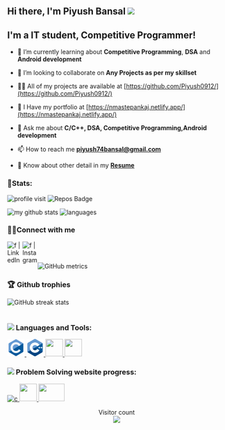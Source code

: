 ## Hi there, I'm Piyush Bansal <img src="https://media.giphy.com/media/hvRJCLFzcasrR4ia7z/giphy.gif" width="25px">

## I'm a IT student, Competitive Programmer!

- 🌱 I’m currently learning about **Competitive Programming**, **DSA** and **Android development**

- 👯 I’m looking to collaborate on **Any Projects as per my skillset**

- 👨‍💻 All of my projects are available at [https://github.com/Piyush0912/](https://github.com/Piyush0912/)

- 📝 I Have my portfolio at [https://nmastepankaj.netlify.app/](https://nmastepankaj.netlify.app/)

- 💬 Ask me about **C/C++, DSA, Competitive Programming,Android development**

- 📫 How to reach me **piyush74bansal@gmail.com**

- 📄 Know about other detail in my **[Resume](https://bit.ly/Piyush_Bansal)**

### 👦Stats:

<div align="left">

![profile visit](https://komarev.com/ghpvc/?username=Piyush0912) 
![Repos Badge](https://badges.pufler.dev/repos/Piyush0912)

<p align="left">
<img src="https://github-readme-stats.vercel.app/api?username=Piyush0912&show_icons=true&theme=buefy" alt="my github stats" width="420"/>&nbsp;<img src="https://github-readme-stats.vercel.app/api/top-langs/?username=Piyush0912&layout=compact&theme=buefy" alt="languages" height="165">
</p>
</div>

### 👨‍💻Connect with me

[<img align="left" alt="f | LinkedIn" width="35px" src="https://cdn.jsdelivr.net/npm/simple-icons@v3/icons/linkedin.svg" />][linkedin]
[<img align="left" alt="f | Instagram" width="35px" src="https://cdn.jsdelivr.net/npm/simple-icons@v3/icons/instagram.svg" />][instagram]
<br />
<br />

![GitHub metrics](https://metrics.lecoq.io/Piyush0912) <br>

### 🏆 Github trophies

![GitHub streak stats](https://github-readme-streak-stats.herokuapp.com/?user=Piyush0912)  
<br />

### <img src="https://media.giphy.com/media/WUlplcMpOCEmTGBtBW/giphy.gif" width="50"> Languages and Tools:

<p align="left">
	<a href="https://www.cprogramming.com/" target="_blank">
		<img src="https://raw.githubusercontent.com/devicons/devicon/master/icons/c/c-original.svg" alt="c" width="40" height="40"/>
	</a>
	<a href="https://www.w3schools.com/cpp/" target="_blank">
		<img src="https://raw.githubusercontent.com/devicons/devicon/master/icons/cplusplus/cplusplus-original.svg" alt="cplusplus" width="40" height="40"/>
	</a>
	<a href="https://Android development.dev/" target="_blank">
		<img src="https://icons.iconarchive.com/icons/papirus-team/papirus-apps/256/android-sdk-icon.png" width="40" height="40"/>
	</a>
	<a href="https://Android development.dev/" target="_blank">
		<img src="https://en.wikipedia.org/wiki/File:Kotlin_logo_2021.svg" width="40" height="40"/>
	</a>
</p>

### <img src="https://media.giphy.com/media/5h0piMX8ku0xj97W0t/giphy.gif" width="50"> Problem Solving website progress:

<p align="left">
	<a href="https://leetcode.com/Piyushbansal123/" target="_blank">
		<img src="https://media.glassdoor.com/sqll/1763822/leetcode-squarelogo-1524799041565.png" alt="c" width="40" height="40"/>
	</a>
	<a href="https://auth.geeksforgeeks.org/user/piyush74bansal/practice" target="_blank">
		<img src="https://media.geeksforgeeks.org/wp-content/uploads/20210915115837/gfg3-300x300.png" width="40" height="40"/>
	</a>
	<a href="https://www.codechef.com/users/piyush_0912" target="_blank">
		<img src="https://img.shields.io/badge/CodeChef-%23964B00.svg?style=for-the-badge&logo=CodeChef&logoColor=white" width="60" height="40"/>
	</a>
</p>

[instagram]: https://www.instagram.com/piyush_bansal001/
[linkedin]: https://www.linkedin.com/in/piyush-bansal-83075921a/

<p align="center"> 
  Visitor count<br>
  <img src="https://profile-counter.glitch.me/Piyush0912/count.svg" />
</p>

